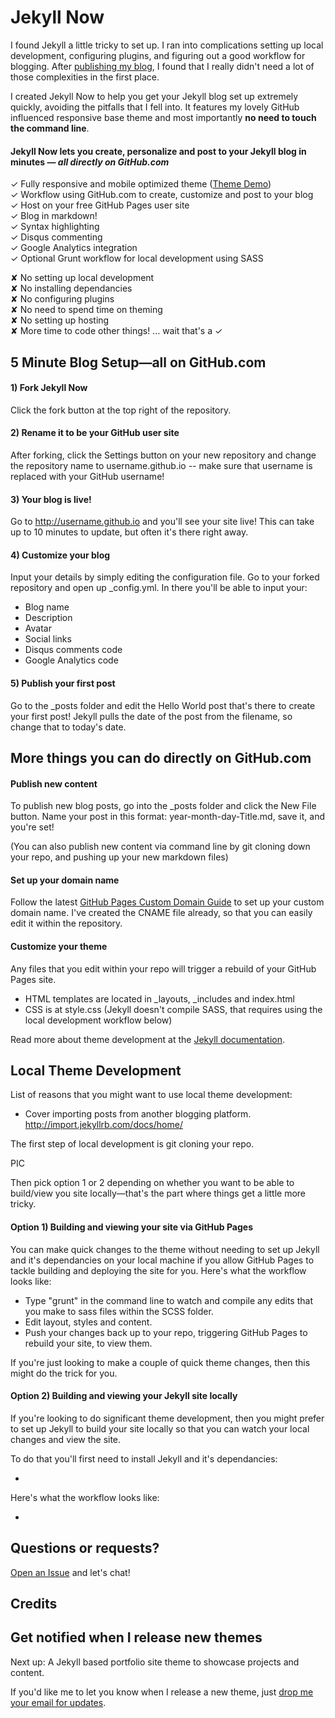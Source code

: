 # Jekyll Now

I found Jekyll a little tricky to set up. I ran into complications setting up local development, configuring plugins, and figuring out a good workflow for blogging. After [publishing my blog](http://jekyllkickstart.com), I found that I really didn't need a lot of those complexities in the first place.

I created Jekyll Now to help you get your Jekyll blog set up extremely quickly, avoiding the pitfalls that I fell into. It features my lovely GitHub influenced responsive base theme and most importantly **no need to touch the command line**.

#### Jekyll Now lets you create, personalize and post to your Jekyll blog in minutes — _all directly on GitHub.com_

✓ Fully responsive and mobile optimized theme ([Theme Demo](http://jekyllkickstart.com))  
✓ Workflow using GitHub.com to create, customize and post to your blog  
✓ Host on your free GitHub Pages user site  
✓ Blog in markdown!  
✓ Syntax highlighting  
✓ Disqus commenting  
✓ Google Analytics integration  
✓ Optional Grunt workflow for local development using SASS  

✘ No setting up local development  
✘ No installing dependancies  
✘ No configuring plugins  
✘ No need to spend time on theming  
✘ No setting up hosting  
✘ More time to code other things! ... wait that's a ✓  

## 5 Minute Blog Setup—all on GitHub.com

#### 1) Fork Jekyll Now

Click the fork button at the top right of the repository. 

#### 2) Rename it to be your GitHub user site

After forking, click the Settings button on your new repository and change the repository name to username.github.io -- make sure that username is replaced with your GitHub username! 

#### 3) Your blog is live!

Go to http://username.github.io and you'll see your site live! This can take up to 10 minutes to update, but often it's there right away. 

#### 4) Customize your blog

Input your details by simply editing the configuration file. Go to your forked repository and open up _config.yml. In there you'll be able to input your:

- Blog name
- Description
- Avatar
- Social links
- Disqus comments code
- Google Analytics code

#### 5) Publish your first post

Go to the _posts folder and edit the Hello World post that's there to create your first post! Jekyll pulls the date of the post from the filename, so change that to today's date. 

## More things you can do directly on GitHub.com

#### Publish new content

To publish new blog posts, go into the _posts folder and click the New File button. Name your post in this format: year-month-day-Title.md, save it, and you're set! 

(You can also publish new content via command line by git cloning down your repo, and pushing up your new markdown files)

#### Set up your domain name

Follow the latest [GitHub Pages Custom Domain Guide](https://help.github.com/articles/setting-up-a-custom-domain-with-pages) to set up your custom domain name. I've created the CNAME file already, so that you can easily edit it within the repository. 

#### Customize your theme

Any files that you edit within your repo will trigger a rebuild of your GitHub Pages site. 

- HTML templates are located in _layouts, _includes and index.html
- CSS is at style.css (Jekyll doesn't compile SASS, that requires using the local development workflow below)

Read more about theme development at the [Jekyll documentation](http://jekyllrb.com/docs/home/). 

## Local Theme Development

List of reasons that you might want to use local theme development: 

- Cover importing posts from another blogging platform. http://import.jekyllrb.com/docs/home/

The first step of local development is git cloning your repo. 

PIC

Then pick option 1 or 2 depending on whether you want to be able to build/view you site locally—that's the part where things get a little more tricky. 

#### Option 1) Building and viewing your site via GitHub Pages

You can make quick changes to the theme without needing to set up Jekyll and it's dependancies on your local machine if you allow GitHub Pages to tackle building and deploying the site for you. Here's what the workflow looks like:

- Type "grunt" in the command line to watch and compile any edits that you make to sass files within the SCSS folder. 
- Edit layout, styles and content. 
- Push your changes back up to your repo, triggering GitHub Pages to rebuild your site, to view them. 

If you're just looking to make a couple of quick theme changes, then this might do the trick for you.

#### Option 2) Building and viewing your Jekyll site locally

If you're looking to do significant theme development, then you might prefer to set up Jekyll to build your site locally so that you can watch your local changes and view the site. 

To do that you'll first need to install Jekyll and it's dependancies:

- 

Here's what the workflow looks like:

- 

## Questions or requests?

[Open an Issue](https://github.com/barryclark/jekyll-now/issues/new) and let's chat!

## Credits

## Get notified when I release new themes

Next up: A Jekyll based portfolio site theme to showcase projects and content. 

If you'd like me to let you know when I release a new theme, just [drop me your email for updates](http://getresponse.com). 
